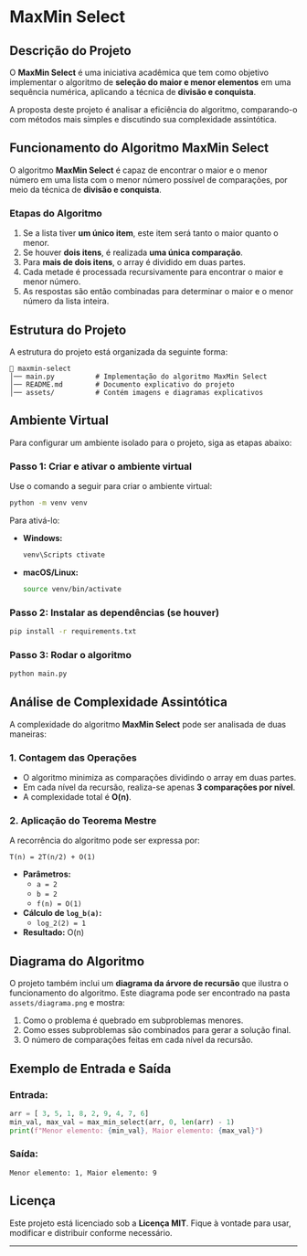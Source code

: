 
# MaxMin Select

## Descrição do Projeto
O **MaxMin Select** é uma iniciativa acadêmica que tem como objetivo implementar o algoritmo de **seleção do maior e menor elementos** em uma sequência numérica, aplicando a técnica de **divisão e conquista**.

A proposta deste projeto é analisar a eficiência do algoritmo, comparando-o com métodos mais simples e discutindo sua complexidade assintótica.

## Funcionamento do Algoritmo MaxMin Select
O algoritmo **MaxMin Select** é capaz de encontrar o maior e o menor número em uma lista com o menor número possível de comparações, por meio da técnica de **divisão e conquista**.

### **Etapas do Algoritmo**
1. Se a lista tiver **um único item**, este item será tanto o maior quanto o menor.
2. Se houver **dois itens**, é realizada **uma única comparação**.
3. Para **mais de dois itens**, o array é dividido em duas partes.
4. Cada metade é processada recursivamente para encontrar o maior e menor número.
5. As respostas são então combinadas para determinar o maior e o menor número da lista inteira.

## Estrutura do Projeto
A estrutura do projeto está organizada da seguinte forma:

```
📂 maxmin-select
│── main.py          # Implementação do algoritmo MaxMin Select
│── README.md        # Documento explicativo do projeto
│── assets/          # Contém imagens e diagramas explicativos
```

## Ambiente Virtual
Para configurar um ambiente isolado para o projeto, siga as etapas abaixo:

### **Passo 1: Criar e ativar o ambiente virtual**

Use o comando a seguir para criar o ambiente virtual:
```bash
python -m venv venv
```

Para ativá-lo:

- **Windows:**
  ```bash
  venv\Scripts ctivate
  ```

- **macOS/Linux:**
  ```bash
  source venv/bin/activate
  ```

### **Passo 2: Instalar as dependências (se houver)**
```bash
pip install -r requirements.txt
```

### **Passo 3: Rodar o algoritmo**
```bash
python main.py
```

## Análise de Complexidade Assintótica
A complexidade do algoritmo **MaxMin Select** pode ser analisada de duas maneiras:

### **1. Contagem das Operações**
- O algoritmo minimiza as comparações dividindo o array em duas partes.
- Em cada nível da recursão, realiza-se apenas **3 comparações por nível**.
- A complexidade total é **O(n)**.

### **2. Aplicação do Teorema Mestre**
A recorrência do algoritmo pode ser expressa por:
```
T(n) = 2T(n/2) + O(1)
```
- **Parâmetros:**
  - `a = 2`
  - `b = 2`
  - `f(n) = O(1)`
- **Cálculo de `log_b(a)`:**
  - `log_2(2) = 1`
- **Resultado:** O(n)

## Diagrama do Algoritmo
O projeto também inclui um **diagrama da árvore de recursão** que ilustra o funcionamento do algoritmo. Este diagrama pode ser encontrado na pasta `assets/diagrama.png` e mostra:

1. Como o problema é quebrado em subproblemas menores.
2. Como esses subproblemas são combinados para gerar a solução final.
3. O número de comparações feitas em cada nível da recursão.

## Exemplo de Entrada e Saída
### **Entrada:**
```python
arr = [ 3, 5, 1, 8, 2, 9, 4, 7, 6]
min_val, max_val = max_min_select(arr, 0, len(arr) - 1)
print(f"Menor elemento: {min_val}, Maior elemento: {max_val}")
```

### **Saída:**
```
Menor elemento: 1, Maior elemento: 9
```
## Licença
Este projeto está licenciado sob a **Licença MIT**. Fique à vontade para usar, modificar e distribuir conforme necessário.

---
